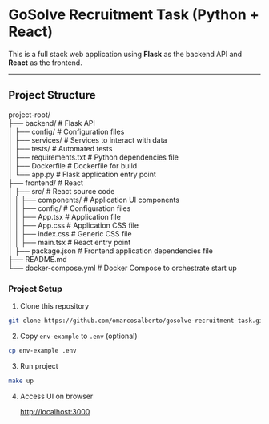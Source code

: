 # GoSolve Recruitment Task (Python + React)

This is a full stack web application using **Flask** as the backend API and **React** as the frontend.

---

## Project Structure

project-root/   
├── backend/ # Flask API   
│ ├── config/ # Configuration files  
│ ├── services/ # Services to interact with data  
│ ├── tests/ # Automated tests  
│ ├── requirements.txt # Python dependencies file  
│ ├── Dockerfile # Dockerfile for build  
│ └── app.py # Flask application entry point  
├── frontend/ # React  
│ ├── src/ # React source code  
│ │ ├── components/ # Application UI components  
│ │ ├── config/ # Configuration files  
│ │ ├── App.tsx # Application file  
│ │ ├── App.css # Application CSS file  
│ │ ├── index.css # Generic CSS file  
│ │ ├── main.tsx # React entry point  
│ ├── package.json # Frontend application dependencies file  
├── README.md   
└── docker-compose.yml # Docker Compose to orchestrate start up  

### Project Setup

1. Clone this repository

```bash
git clone https://github.com/omarcosalberto/gosolve-recruitment-task.git
```

2. Copy `env-example` to `.env` (optional)

```bash
cp env-example .env
```

3. Run project

```bash
make up
```

4. Access UI on browser

    [http://localhost:3000](http://localhost:3000)